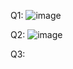 Q1:
![image](https://github.com/iamrayyan1/OOP/assets/142688529/0fa4c800-1e39-4512-be1a-321575db525b)

Q2: 
![image](https://github.com/iamrayyan1/OOP/assets/142688529/1e994562-871f-4709-91ee-f52b9b45adb0)

Q3:

